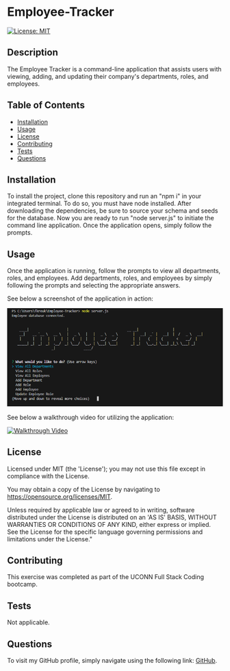 # Employee-Tracker

[![License: MIT](https://img.shields.io/badge/License-MIT-yellow.svg)](https://opensource.org/licenses/MIT)
 
 ## Description
 
 The Employee Tracker is a command-line application that assists users with viewing, adding, and updating their company's departments, roles, and employees.
 
 ## Table of Contents
 
 - [Installation](#installation)
 - [Usage](#usage)
 - [License](#license)
 - [Contributing](#contributing)
 - [Tests](#tests)
 - [Questions](#questions)
 
 ## Installation
 
 To install the project, clone this repository and run an "npm i" in your integrated terminal. To do so, you must have node installed. After downloading the dependencies, be sure to source your schema and seeds for the database. Now you are ready to run "node server.js" to initiate the command line application. Once the application opens, simply follow the prompts.
 
 ## Usage
 
 Once the application is running, follow the prompts to view all departments, roles, and employees. Add departments, roles, and employees by simply following the prompts and selecting the appropriate answers.
 
See below a screenshot of the application in action:

![Employee Tracker](/public/assets/images/Employee_Tracker.PNG)

See below a walkthrough video for utilizing the application:

[![Walkthrough Video](https://www.youtube.com/watch?v=MS-kyoZIMBs/0.jpg)](https://www.youtube.com/watch?v=MS-kyoZIMBs)

 
 ## License
 
 Licensed under MIT (the 'License'); you may not use this file except in compliance with the License. 
 
 You may obtain a copy of the License by navigating to https://opensource.org/licenses/MIT.
 
 Unless required by applicable law or agreed to in writing, software distributed under the License is distributed on an 'AS IS' BASIS, WITHOUT WARRANTIES OR CONDITIONS OF ANY KIND, either express or implied. See the License for the specific language governing permissions and limitations under the License."
  
 
 ## Contributing
 
This exercise was completed as part of the UCONN Full Stack Coding bootcamp. 
  
 
 ## Tests
 
 Not applicable.
 
 
 ## Questions

 To visit my GitHub profile, simply navigate using the following link: [GitHub](https://github.com/f-kreuk).